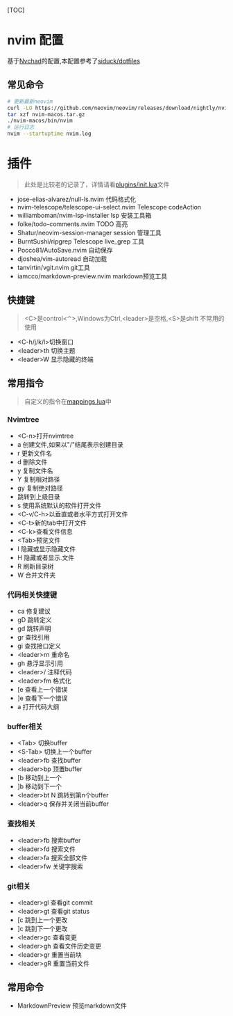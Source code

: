 [TOC]

# nvim 配置

基于[Nvchad](https://nvchad.github.io/)的配置,本配置参考了[siduck/dotfiles](https://github.com/siduck/dotfiles)

## 常见命令

```bash
# 更新最新neovim
curl -LO https://github.com/neovim/neovim/releases/download/nightly/nvim-macos.tar.gz
tar xzf nvim-macos.tar.gz
./nvim-macos/bin/nvim
# 运行日志
nvim --startuptime nvim.log
```

# 插件

> 此处是比较老的记录了，详情请看[plugins/init.lua](./plugins/init.lua)文件

- jose-elias-alvarez/null-ls.nvim 代码格式化
- nvim-telescope/telescope-ui-select.nvim Telescope codeAction
- williamboman/nvim-lsp-installer lsp 安装工具箱
- folke/todo-comments.nvim TODO 高亮
- Shatur/neovim-session-manager session 管理工具
- BurntSushi/ripgrep Telescope live_grep 工具
- Pocco81/AutoSave.nvim 自动保存
- djoshea/vim-autoread 自动加载
- tanvirtin/vgit.nvim git工具
- iamcco/markdown-preview.nvim markdown预览工具

## 快捷键

> \<C>是control<⌃>,Windows为Ctrl,\<leader>是空格,\<S>是shift 不常用的使用<leader>

- \<C-h/j/k/l>切换窗口
- \<leader>th 切换主题
- \<leader>W 显示隐藏的终端

## 常用指令

> 自定义的指令在[mappings.lua](./mappings.lua)中

### Nvimtree

- \<C-n>打开nvimtree
- a 创建文件,如果以"/"结尾表示创建目录
- r 更新文件名
- d 删除文件
- y 复制文件名
- Y 复制相对路径
- gy 复制绝对路径
- 跳转到上级目录
- s 使用系统默认的软件打开文件
- \<C-v/C-h>以垂直或者水平方式打开文件
- \<C-t>新的tab中打开文件
- \<C-k>查看文件信息
- \<Tab>预览文件
- I 隐藏或显示隐藏文件
- H 隐藏或者显示.文件
- R 刷新目录树
- W 合并文件夹

### 代码相关快捷键

- ca 修复建议
- gD 跳转定义
- gd 跳转声明
- gr 查找引用
- gi 查找接口定义
- \<leader>rn 重命名
- gh 悬浮显示引用
- \<leader>/ 注释代码
- \<leader>fm 格式化
- [e 查看上一个错误
- ]e 查看下一个错误
- <leader>a 打开代码大纲

### buffer相关

- \<Tab> 切换buffer
- \<S-Tab> 切换上一个buffer
- \<leader>fb 查找buffer
- \<leader>bp 顶置buffer
- [b 移动到上一个
- ]b 移动到下一个
- \<leader>bt N 跳转到第n个buffer
- \<leader>q 保存并关闭当前buffer

### 查找相关

- \<leader>fb 搜索buffer
- \<leader>fd 搜索文件
- \<leader>fa 搜索全部文件
- \<leader>fw 关键字搜索

### git相关

- \<leader>gl 查看git commit
- \<leader>gt 查看git status
- [c 跳到上一个更改
- ]c 跳到下一个更改
- \<leader>gc 查看变更
- \<leader>gh 查看文件历史变更
- \<leader>gr 重置当前块
- \<leader>gR 重置当前文件


## 常用命令

- MarkdownPreview 预览markdown文件
